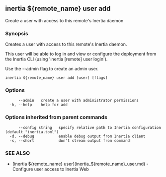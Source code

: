 ## inertia ${remote_name} user add

Create a user with access to this remote's Inertia daemon

### Synopsis

Creates a user with access to this remote's Inertia daemon.

This user will be able to log in and view or configure the deployment
from the Inertia CLI (using 'inertia [remote] user login').

Use the --admin flag to create an admin user.

```
inertia ${remote_name} user add [user] [flags]
```

### Options

```
      --admin   create a user with administrator permissions
  -h, --help    help for add
```

### Options inherited from parent commands

```
      --config string   specify relative path to Inertia configuration (default "inertia.toml")
  -d, --debug           enable debug output from Inertia client
  -s, --short           don't stream output from command
```

### SEE ALSO

* [inertia ${remote_name} user](inertia_${remote_name}_user.md)	 - Configure user access to Inertia Web

